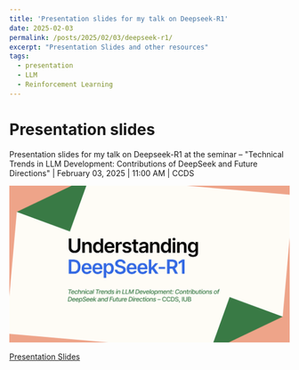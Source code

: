 ```yaml
---
title: 'Presentation slides for my talk on Deepseek-R1'
date: 2025-02-03
permalink: /posts/2025/02/03/deepseek-r1/
excerpt: "Presentation Slides and other resources"
tags:
  - presentation
  - LLM
  - Reinforcement Learning
---
```


Presentation slides
======
Presentation slides for my talk on Deepseek-R1 at the seminar – "Technical Trends in LLM Development: Contributions of DeepSeek and Future Directions" | February 03, 2025 | 11:00 AM | CCDS

<img src="/images/deepseekr1-title-image.png" alt="alt text" width="800"/>

[Presentation Slides](https://docs.google.com/presentation/d/e/2PACX-1vQ0zUMcFI7W90tD-qNf-SyrV--bGmecv_dLtn37ih534LktjCh8dQZoFtz8BdSpI9portYktx7ndIDj/pub?start=false&loop=false&delayms=3000)